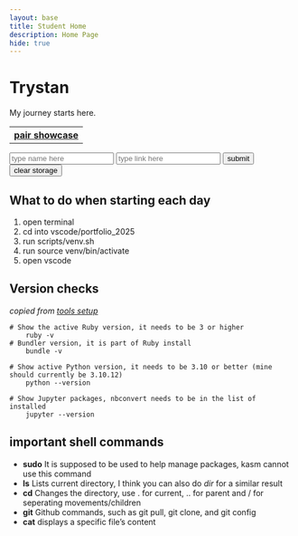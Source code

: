 ```yaml
---
layout: base
title: Student Home 
description: Home Page
hide: true
---
```

# Trystan
My journey starts here.

<table>
<tbody><tr id="linkTablePlaceInto">
    <th>
        <a href="/CSA1/pair/showcase">pair showcase</a>
    </th>
</tr>
</tbody></table>
<div>
    <input type="text" placeholder="type name here" id="linkTableInputField">
    <input type="text" placeholder="type link here" id="linkTableInputField2">
    <button id="linkTableSubmitButton">submit</button>
    <button id="clearStorage">clear storage</button>
</div>
<script>
var linkTablePlaceInto = document.getElementById("linkTablePlaceInto");
var linkTableInputField = document.getElementById("linkTableInputField");
var linkTableInputField2 = document.getElementById("linkTableInputField2");
var linkTableSubmitButton = document.getElementById("linkTableSubmitButton");
var clearStorageButton = document.getElementById("clearStorage");
var links = localStorage.getItem("links");
if(!links){links=""; localStorage.setItem("links","")};
links = links.split(",");
for(let i = 0; i< links.length; i++){
    links[i] = links[i].split("~");
    if(link[i][0] == ""){continue;}
    var newLink = document.createElement("a");
    newLink.href = links[i][1];
    newLink.innerText = links[i][0];
    var tableHeader = document.createElement("th");
    tableHeader.append(newLink);
    linkTablePlaceInto.append(tableHeader);
};
linkTableSubmitButton.addEventListener("click",()=>{
    var name = linkTableInputField.value;
    var link = linkTableInputField2.value;
    var newLink = document.createElement("a");
    if (!(name.includes(",")||name.includes("~")||link.includes(",")||link.includes("~"))){
    newLink.href = link;
    newLink.innerText = name;
    var tableHeader = document.createElement("th");
    tableHeader.append(newLink);
    linkTablePlaceInto.append(tableHeader);
    links.push(","+name+"~"+link);
    localStorage.setItem("links",links);
    }
});
clearStorage.addEventListener("click",()=>{
    localStorage.removeItem("links");
    window.location.reload();
});
</script>

## What to do when starting each day
1. open terminal
2. cd into vscode/portfolio_2025
3. run scripts/venv.sh
4. run source venv/bin/activate
5. open vscode

## Version checks
*copied from [tools setup](https://nighthawkcoders.github.io/portfolio_2025/devops/tools/setup)*

```
# Show the active Ruby version, it needs to be 3 or higher
    ruby -v
# Bundler version, it is part of Ruby install
    bundle -v

# Show active Python version, it needs to be 3.10 or better (mine should currently be 3.10.12)
    python --version

# Show Jupyter packages, nbconvert needs to be in the list of installed
    jupyter --version
```

## important shell commands
* **sudo** It is supposed to be used to help manage packages, kasm cannot use this command
* **ls**  Lists current directory, I think you can also do *dir* for a similar result
* **cd** Changes the directory, use . for current, .. for parent and / for seperating movements/children
* **git**  Github commands, such as git pull, git clone, and git config
* **cat**  displays a specific file’s content
